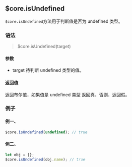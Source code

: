 ## $core.isUndefined

`$core.isUndefined`方法用于判断值是否为 undefined 类型。

### 语法

> $core.isUndefined(target)

#### 参数

- target 待判断 undefined 类型的值。

#### 返回值

返回布尔值，如果值是 undefined 类型 返回真，否则，返回假。

### 例子

#### 例一、

```javascript
$core.isUndefined(undefined); // true
```

#### 例二、

```javascript
let obj = {};
$core.isUndefined(obj.name); // true
```
